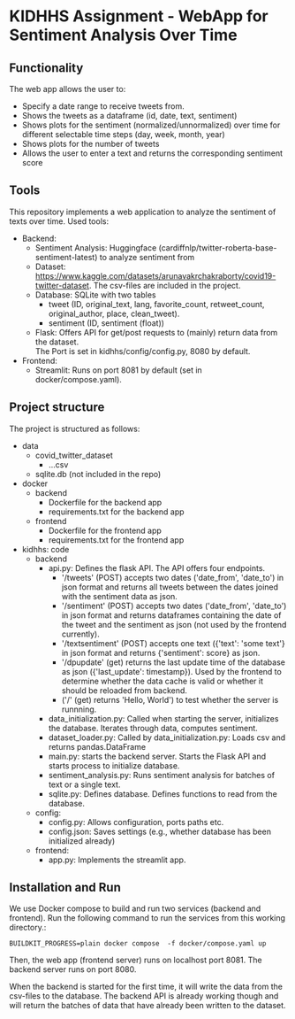 # KIDHHS Assignment - WebApp for Sentiment Analysis Over Time

## Functionality
The web app allows the user to:
- Specify a date range to receive tweets from.
- Shows the tweets as a dataframe (id, date, text, sentiment)
- Shows plots for the sentiment (normalized/unnormalized) over time for different selectable time steps (day, week, month, year)
- Shows plots for the number of tweets
- Allows the user to enter a text and returns the corresponding sentiment score 



## Tools
This repository implements a web application to analyze the sentiment of texts over time.
Used tools: 
- Backend:
  - Sentiment Analysis: Huggingface (cardiffnlp/twitter-roberta-base-sentiment-latest) to analyze sentiment from
  - Dataset: https://www.kaggle.com/datasets/arunavakrchakraborty/covid19-twitter-dataset. 
  The csv-files are included in the project.
  - Database: SQLite with two tables
    - tweet (ID, original_text, lang, favorite_count, retweet_count, original_author, place, clean_tweet).
    - sentiment (ID, sentiment (float))
  - Flask: Offers API for get/post requests to (mainly) return data from the dataset.  
  The Port is set in kidhhs/config/config.py, 8080 by default.
- Frontend:
  - Streamlit: Runs on port 8081 by default (set in docker/compose.yaml).


## Project structure
The project is structured as follows:
- data
  - covid_twitter_dataset
    - ...csv
  - sqlite.db (not included in the repo)
- docker 
  - backend
    - Dockerfile for the backend app
    - requirements.txt for the backend app
  - frontend
    - Dockerfile for the frontend app
    - requirements.txt for the frontend app
- kidhhs: code
  - backend
    - api.py: Defines the flask API. The API offers four endpoints.
      - '/tweets' (POST) accepts two dates ('date_from', 'date_to') in json format and returns all tweets between the dates joined with the sentiment data as json.
      - '/sentiment' (POST) accepts two dates ('date_from', 'date_to') in json format and returns dataframes containing the date of the tweet and the sentiment as json (not used by the frontend currently).
      - '/textsentiment' (POST) accepts one text ({'text': 'some text'} in json format and returns {'sentiment': score} as json.
      - '/dpupdate' (get) returns the last update time of the database as json ({'last_update': timestamp}). Used by the frontend to determine whether the data cache is valid or whether it should be reloaded from backend.
      - ('/'  (get) returns 'Hello, World') to test whether the server is runnning. 
    - data_initialization.py: Called when starting the server, initializes the database. Iterates through data, computes sentiment.
    - dataset_loader.py: Called by data_initialization.py: Loads csv and returns pandas.DataFrame
    - main.py: starts the backend server. Starts the Flask API and starts process to initialize database.
    - sentiment_analysis.py: Runs sentiment analysis for batches of text or a single text.
    - sqlite.py: Defines database. Defines functions to read from the database.
  - config:
    - config.py: Allows configuration, ports paths etc.
    - config.json: Saves settings (e.g., whether database has been initialized already)
  - frontend: 
    - app.py: Implements the streamlit app.


## Installation and Run
We use Docker compose to build and run two services (backend and frontend).
Run the following command to run the services from this working directory.:

```
BUILDKIT_PROGRESS=plain docker compose  -f docker/compose.yaml up
```

Then, the web app (frontend server) runs on localhost port 8081. 
The backend server runs on port 8080.

When the backend is started for the first time, it will write the data from the csv-files to the database. The backend API is already working though and will return the batches of data that have already been written to the dataset.

